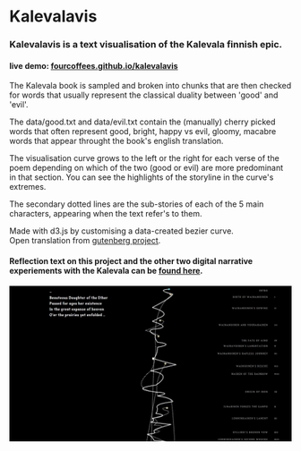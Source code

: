 # Kalevalavis

### Kalevalavis is a text visualisation of the Kalevala finnish epic.  
#### live demo: [fourcoffees.github.io/kalevalavis](http://fourcoffees.github.io/kalevalavis/)

The Kalevala book is sampled and broken into chunks that are then checked for words that usually represent the classical duality between 'good' and 'evil'.

The data/good.txt and data/evil.txt contain the (manually) cherry picked words that often represent good, bright, happy vs evil, gloomy, macabre words that appear throught the book's english translation.

The visualisation curve grows to the left or the right for each verse of the poem depending on which of the two (good or evil) are more predominant in that section. You can see the highlights of the storyline in the curve's extremes.

The secondary dotted lines are the sub-stories of each of the 5 main characters, appearing when the text refer's to them.

   Made with d3.js by customising a data-created bezier curve.  
   Open translation from [gutenberg project]( http://www.gutenberg.org/ebooks/5184).  

#### Reflection text on this project and the other two digital narrative experiements with the Kalevala can be [found here](http://fourcoffees.github.io/kalevalavis/DigitalNarratives-Three%20Experiments%20on%20the%20Kalevala.pdf).

![alt tag](https://raw.githubusercontent.com/FourCoffees/kalevalavis/master/exampleImge.png)
